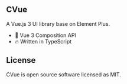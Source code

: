 ## CVue

A Vue.js 3 UI library base on Element Plus.

- 💪 Vue 3 Composition API
- 🔥 Written in TypeScript

## License

CVue is open source software licensed as MIT.
